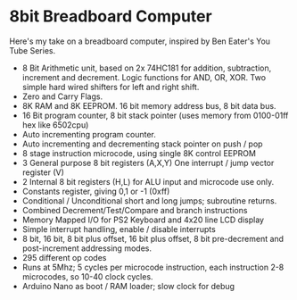 # 8bit Breadboard Computer
Here's my take on a breadboard computer, inspired by Ben Eater's You Tube Series.
* 8 Bit Arithmetic unit, based on 2x 74HC181 for addition, subtraction, increment and decrement. Logic functions for AND, OR, XOR. Two simple hard wired shifters for left and right shift.
* Zero and Carry Flags.
* 8K RAM and 8K EEPROM. 16 bit memory address bus, 8 bit data bus.
* 16 Bit program counter, 8 bit stack pointer (uses memory from 0100-01ff hex like 6502cpu)
* Auto incrementing program counter.
* Auto incrementing and decrementing stack pointer on push / pop
* 8 stage instruction microcode, using single 8K control EEPROM
* 3 General purpose 8 bit registers (A,X,Y) One interrupt / jump vector register (V)
* 2 Internal 8 bit registers (H,L) for ALU input and microcode use only.
* Constants register, giving 0,1 or -1 (0xff)
* Conditional / Unconditional short and long jumps; subroutine returns.
* Combined Decrement/Test/Compare and branch instructions
* Memory Mapped I/O for PS2 Keyboard and 4x20 line LCD display
* Simple interrupt handling, enable / disable interrupts
* 8 bit, 16 bit, 8 bit plus offset, 16 bit plus offset, 8 bit pre-decrement and post-increment addressing modes.
* 295 different op codes
* Runs at 5Mhz; 5 cycles per microcode instruction, each instruction 2-8 microcodes, so 10-40 clock cycles.
* Arduino Nano as boot / RAM loader; slow clock for debug
